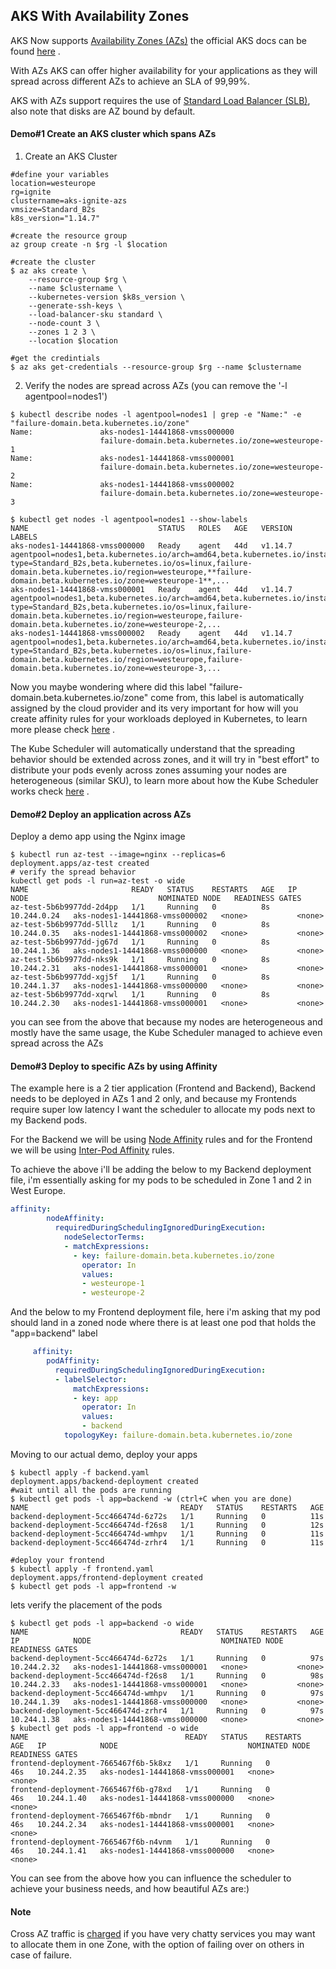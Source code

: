 ## AKS With Availability Zones

AKS Now supports [Availability Zones (AZs)](https://docs.microsoft.com/en-us/azure/availability-zones/az-overview) the official AKS docs can be found [here](https://docs.microsoft.com/en-us/azure/aks/availability-zones) .

With AZs AKS can offer higher availability for your applications as they will spread across different AZs to achieve an SLA of 99,99%.

AKS with AZs support requires the use of [Standard Load Balancer (SLB)](https://docs.microsoft.com/en-us/azure/aks/load-balancer-standard), also note that disks are AZ bound by default.

#### Demo#1 Create an AKS cluster which spans AZs

1. Create an AKS Cluster
```shell
#define your variables
location=westeurope
rg=ignite
clustername=aks-ignite-azs
vmsize=Standard_B2s
k8s_version="1.14.7"

#create the resource group
az group create -n $rg -l $location

#create the cluster
$ az aks create \
    --resource-group $rg \
    --name $clustername \
    --kubernetes-version $k8s_version \
    --generate-ssh-keys \
    --load-balancer-sku standard \
    --node-count 3 \
    --zones 1 2 3 \
    --location $location

#get the credintials 
$ az aks get-credentials --resource-group $rg --name $clustername
```

2. Verify the nodes are spread across AZs (you can remove the '-l agentpool=nodes1')

```shell
$ kubectl describe nodes -l agentpool=nodes1 | grep -e "Name:" -e "failure-domain.beta.kubernetes.io/zone"
Name:               aks-nodes1-14441868-vmss000000
                    failure-domain.beta.kubernetes.io/zone=westeurope-1
Name:               aks-nodes1-14441868-vmss000001
                    failure-domain.beta.kubernetes.io/zone=westeurope-2
Name:               aks-nodes1-14441868-vmss000002
                    failure-domain.beta.kubernetes.io/zone=westeurope-3

$ kubectl get nodes -l agentpool=nodes1 --show-labels
NAME                             STATUS   ROLES   AGE   VERSION   LABELS
aks-nodes1-14441868-vmss000000   Ready    agent   44d   v1.14.7   agentpool=nodes1,beta.kubernetes.io/arch=amd64,beta.kubernetes.io/instance-type=Standard_B2s,beta.kubernetes.io/os=linux,failure-domain.beta.kubernetes.io/region=westeurope,**failure-domain.beta.kubernetes.io/zone=westeurope-1**,...
aks-nodes1-14441868-vmss000001   Ready    agent   44d   v1.14.7   agentpool=nodes1,beta.kubernetes.io/arch=amd64,beta.kubernetes.io/instance-type=Standard_B2s,beta.kubernetes.io/os=linux,failure-domain.beta.kubernetes.io/region=westeurope,failure-domain.beta.kubernetes.io/zone=westeurope-2,...
aks-nodes1-14441868-vmss000002   Ready    agent   44d   v1.14.7   agentpool=nodes1,beta.kubernetes.io/arch=amd64,beta.kubernetes.io/instance-type=Standard_B2s,beta.kubernetes.io/os=linux,failure-domain.beta.kubernetes.io/region=westeurope,failure-domain.beta.kubernetes.io/zone=westeurope-3,...
```

Now you maybe wondering where did this label "failure-domain.beta.kubernetes.io/zone" come from, this label is automatically assigned by the cloud provider and its very important for how will you create affinity rules for your workloads deployed in Kubernetes, to learn more please check [here](https://kubernetes.io/docs/reference/kubernetes-api/labels-annotations-taints/#failure-domain-beta-kubernetes-io-zone) .

The Kube Scheduler will automatically understand that the spreading behavior should be extended across zones, and it will try in "best effort" to distribute your pods evenly across zones assuming your nodes are heterogeneous (similar SKU), to learn more about how the Kube Scheduler works check [here](https://kubernetes.io/docs/concepts/scheduling/kube-scheduler/) .


#### Demo#2 Deploy an application across AZs

Deploy a demo app using the Nginx image 
```shell
$ kubectl run az-test --image=nginx --replicas=6
deployment.apps/az-test created
# verify the spread behavior 
kubectl get pods -l run=az-test -o wide 
NAME                       READY   STATUS    RESTARTS   AGE   IP            NODE                             NOMINATED NODE   READINESS GATES
az-test-5b6b9977dd-2d4pp   1/1     Running   0          8s    10.244.0.24   aks-nodes1-14441868-vmss000002   <none>           <none>
az-test-5b6b9977dd-5lllz   1/1     Running   0          8s    10.244.0.35   aks-nodes1-14441868-vmss000002   <none>           <none>
az-test-5b6b9977dd-jg67d   1/1     Running   0          8s    10.244.1.36   aks-nodes1-14441868-vmss000000   <none>           <none>
az-test-5b6b9977dd-nks9k   1/1     Running   0          8s    10.244.2.31   aks-nodes1-14441868-vmss000001   <none>           <none>
az-test-5b6b9977dd-xgj5f   1/1     Running   0          8s    10.244.1.37   aks-nodes1-14441868-vmss000000   <none>           <none>
az-test-5b6b9977dd-xqrwl   1/1     Running   0          8s    10.244.2.30   aks-nodes1-14441868-vmss000001   <none>           <none>
```

you can see from the above that because my nodes are heterogeneous and mostly  have the same usage, the Kube Scheduler managed to achieve even spread across the AZs


#### Demo#3 Deploy to specific AZs by using Affinity 

The example here is a 2 tier application (Frontend and Backend), Backend needs to be deployed in AZs 1 and 2 only, and because my Frontends require super low latency I want the scheduler to allocate my pods next to my Backend pods.

For the Backend we will be using [Node Affinity](https://kubernetes.io/docs/concepts/configuration/assign-pod-node/#node-affinity) rules and for the Frontend we will be using [Inter-Pod Affinity](https://kubernetes.io/docs/concepts/configuration/assign-pod-node/#node-affinity) rules.

To achieve the above i'll be adding the below to my Backend deployment file, i'm essentially asking for my pods to be scheduled in Zone 1 and 2 in West Europe.
```yaml
affinity:
        nodeAffinity:
          requiredDuringSchedulingIgnoredDuringExecution:
            nodeSelectorTerms:
            - matchExpressions:
              - key: failure-domain.beta.kubernetes.io/zone
                operator: In
                values:
                - westeurope-1
                - westeurope-2
```

And the below to my Frontend deployment file, here i'm asking that my pod should land in a zoned node where there is at least one pod that holds the "app=backend" label
```yaml
     affinity:
        podAffinity:
          requiredDuringSchedulingIgnoredDuringExecution:
          - labelSelector:
              matchExpressions:
              - key: app
                operator: In
                values:
                - backend
            topologyKey: failure-domain.beta.kubernetes.io/zone
```

Moving to our actual demo, deploy your apps 
```shell
$ kubectl apply -f backend.yaml
deployment.apps/backend-deployment created
#wait until all the pods are running
$ kubectl get pods -l app=backend -w (ctrl+C when you are done)
NAME                                  READY   STATUS    RESTARTS   AGE
backend-deployment-5cc466474d-6z72s   1/1     Running   0          11s
backend-deployment-5cc466474d-f26s8   1/1     Running   0          12s
backend-deployment-5cc466474d-wmhpv   1/1     Running   0          11s
backend-deployment-5cc466474d-zrhr4   1/1     Running   0          11s

#deploy your frontend
$ kubectl apply -f frontend.yaml
deployment.apps/frontend-deployment created
$ kubectl get pods -l app=frontend -w
```

lets verify the placement of the pods 
```shell
$ kubectl get pods -l app=backend -o wide 
NAME                                  READY   STATUS    RESTARTS   AGE   IP            NODE                             NOMINATED NODE   READINESS GATES
backend-deployment-5cc466474d-6z72s   1/1     Running   0          97s   10.244.2.32   aks-nodes1-14441868-vmss000001   <none>           <none>
backend-deployment-5cc466474d-f26s8   1/1     Running   0          98s   10.244.2.33   aks-nodes1-14441868-vmss000001   <none>           <none>
backend-deployment-5cc466474d-wmhpv   1/1     Running   0          97s   10.244.1.39   aks-nodes1-14441868-vmss000000   <none>           <none>
backend-deployment-5cc466474d-zrhr4   1/1     Running   0          97s   10.244.1.38   aks-nodes1-14441868-vmss000000   <none>           <none>
$ kubectl get pods -l app=frontend -o wide
NAME                                   READY   STATUS    RESTARTS   AGE   IP            NODE                             NOMINATED NODE   READINESS GATES
frontend-deployment-7665467f6b-5k8xz   1/1     Running   0          46s   10.244.2.35   aks-nodes1-14441868-vmss000001   <none>           <none>
frontend-deployment-7665467f6b-g78xd   1/1     Running   0          46s   10.244.1.40   aks-nodes1-14441868-vmss000000   <none>           <none>
frontend-deployment-7665467f6b-mbndr   1/1     Running   0          46s   10.244.2.34   aks-nodes1-14441868-vmss000001   <none>           <none>
frontend-deployment-7665467f6b-n4vnm   1/1     Running   0          46s   10.244.1.41   aks-nodes1-14441868-vmss000000   <none>           <none>
```

You can see from the above how you can influence the scheduler to achieve your business needs, and how beautiful AZs are:) 


#### Note
Cross AZ traffic is [charged](https://azure.microsoft.com/en-us/pricing/details/bandwidth/) if you have very chatty services you may want to allocate them in one Zone, with the option of failing over on others in case of failure.

